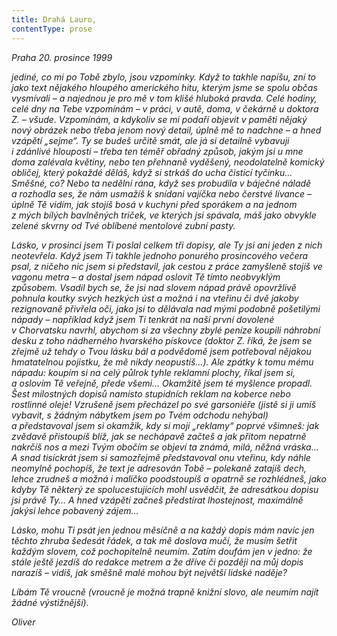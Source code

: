```yaml
---
title: Drahá Lauro,
contentType: prose
---
```


<section>

_Praha 20. prosince 1999_

_jediné, co mi po Tobě zbylo, jsou vzpomínky. Když to takhle napíšu, zní to jako text nějakého hloupého amerického hitu, kterým jsme se spolu občas vysmívali – a najednou je pro mě v tom klišé hluboká pravda. Celé hodiny, celé dny na Tebe vzpomínám – v práci, v autě, doma, v čekárně u doktora Z. – všude. Vzpomínám, a kdykoliv se mi podaří objevit v paměti nějaký nový obrázek nebo třeba jenom nový detail, úplně mě to nadchne – a hned vzápětí „sejme“. Ty se budeš určitě smát, ale já si detailně vybavuji i zdánlivé hlouposti – třeba ten téměř obřadný způsob, jakým jsi u mne doma zalévala květiny, nebo ten přehnaně vyděšený, neodolatelně komický obličej, který pokaždé děláš, když si strkáš do ucha čisticí tyčinku… Směšné, co? Nebo ta nedělní rána, když ses probudila v báječné náladě a rozhodla ses, že nám usmažíš k snídani vajíčka nebo čerstvé lívance – úplně Tě vidím, jak stojíš bosá v kuchyni před sporákem a na jednom z mých bílých bavlněných triček, ve kterých jsi spávala, máš jako obvykle zelené skvrny od Tvé oblíbené mentolové zubní pasty._

_Lásko, v prosinci jsem Ti poslal celkem tři dopisy, ale Ty jsi ani jeden z nich neotevřela. Když jsem Ti takhle jednoho ponurého prosincového večera psal, z ničeho nic jsem si představil, jak cestou z práce zamyšleně stojíš ve vagonu metra – a dostal jsem nápad oslovit Tě tímto neobvyklým způsobem. Vsadil bych se, že jsi nad slovem _nápad_ právě opovržlivě pohnula koutky svých hezkých úst a možná i na vteřinu či dvě jakoby rezignovaně přivřela oči, jako jsi to dělávala nad mými podobně pošetilými nápady – například když jsem Ti tenkrát na naší první dovolené v Chorvatsku navrhl, abychom si za všechny zbylé peníze koupili náhrobní desku z toho nádherného hvarského pískovce (doktor Z. říká, že jsem se zřejmě už tehdy o Tvou lásku bál a podvědomě jsem potřeboval nějakou hmatatelnou pojistku, že mě nikdy neopustíš…). Ale zpátky k tomu mému nápadu: koupím si na celý půlrok tyhle reklamní plochy, říkal jsem si, a oslovím Tě veřejně, přede všemi… Okamžitě jsem té myšlence propadl. Šest milostných dopisů namísto stupidních reklam na koberce nebo rostlinné oleje! Vzrušeně jsem přecházel po své garsoniéře (jistě si ji umíš vybavit, s žádným nábytkem jsem po Tvém odchodu nehýbal) a představoval jsem si okamžik, kdy si mojí „reklamy“ poprvé všimneš: jak zvědavě přistoupíš blíž, jak se nechápavě začteš a jak přitom nepatrně nakrčíš nos a mezi Tvým obočím se objeví ta známá, milá, něžná vráska… A snad tisíckrát jsem si samozřejmě představoval onu vteřinu, kdy náhle neomylně pochopíš, že text je adresován Tobě – polekaně zatajíš dech, lehce zrudneš a možná i maličko poodstoupíš a opatrně se rozhlédneš, jako kdyby Tě některý ze spolucestujících mohl usvědčit, že adresátkou dopisu jsi právě Ty… A hned vzápětí začneš předstírat lhostejnost, maximálně jakýsi lehce pobavený zájem…_

_Lásko, mohu Ti psát jen jednou měsíčně a na každý dopis mám navíc jen těchto zhruba šedesát řádek, a tak mě doslova mučí, že musím šetřit každým slovem, což pochopitelně ne­umím. Zatím doufám jen v jedno: že stále ještě jezdíš do redakce metrem a že dříve či později na můj dopis narazíš – vidíš, jak směšně malé mohou být největší lidské naděje?_

_Líbám Tě vroucně (vroucně je možná trapně knižní slovo, ale neumím najít žádné výstižnější)._

_Oliver_

</section>
